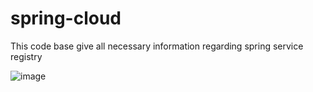 # spring-cloud
This code base give all necessary information regarding spring service registry


![image](https://github.com/vivekvikash98322/spring-cloud/assets/61410793/5a745a7b-e54b-4ef1-8e57-446ccdeb7f99)
